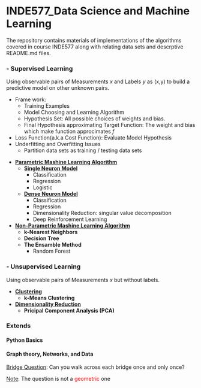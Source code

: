 # INDE577_Data Science and Machine Learning

The repository contains materials of implementations of the algorithms covered in course INDE577 along with relating data sets and descrptive README.md files.

### **- Supervised Learning**

Using observable pairs of Measurements *x* and Labels *y* as (x,y) to build a predictive model on other unknown pairs.
- Frame work: 
    - Training Examples 
    - Model Choosing and Learning Algorithm 
    - Hypothesis Set:
        All possible choices of weights and bias.
    - Final Hypothesis approximating Target Function:
        The weight and bias which make function approcimates *f*
- Loss Function(a.k.a Cost Function): Evaluate Model Hypothesis
- Underfitting and Overfitting Issues
    - Partition data sets as training / testing data sets

* <ins>**Parametric Mashine Learning Algorithm**</ins>
    * <ins>**Single Neuron Model**</ins>
        * Classification 
        * Regression 
        * Logistic 
    * <ins>**Dense Neuron Model**</ins>
        * Classification
        * Regression
        * Dimensionality Reduction: singular value decomposition
        * Deep Reinforcement Learning
* <ins>**Non-Parametric Mashine Learning Algorithm**</ins>
    * **k-Nearest Neighbors**
    * **Decision Tree**
    * **The Ensamble Method**
        - Random Forest

### **- Unsupervised Learning**

Using observable pairs of Measurements *x* but without labels.
* <ins>**Clustering**</ins>
    * **k-Means Clustering**
* <ins>**Dimensionality Reduction**</ins>
    * **Pricipal Component Analysis (PCA)**

### **Extends**
#### **Python Basics**
#### **Graph theory, Networks, and Data**

<ins>Bridge Question</ins>: Can you walk across each bridge once and only once?

<ins>Note</ins>: The question is not a <font color="red">geometric</font> one  

